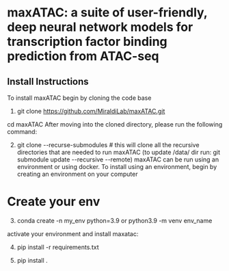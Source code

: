 # maxATAC: a suite of user-friendly, deep neural network models for transcription factor binding prediction from ATAC-seq

## Install Instructions

To install maxATAC begin by cloning the code base
1. git clone https://github.com/MiraldiLab/maxATAC.git

cd maxATAC
After moving into the cloned directory, please run the following command:

2. git clone --recurse-submodules # this will clone all the recursive directories that are needed to run maxATAC
(to update /data/ dir run: git submodule update --recursive --remote)
maxATAC can be run using an environment or using docker. To install using an environment, begin by creating an environment on your computer

# Create your env
3. conda create -n my_env python=3.9 or python3.9 -m venv env_name

activate your environment and install maxatac:

4. pip install -r requirements.txt 

5. pip install . 


